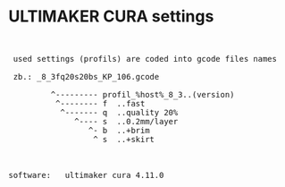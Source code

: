 # ULTIMAKER CURA settings
<pre>


 used settings (profils) are coded into gcode files names
 
 zb.: _8_3fq20s20bs_KP_106.gcode
 
         ^--------- profil_%host%_8_3..(version)
          ^-------- f  ..fast
           ^------- q  ..quality 20%
              ^---- s  ..0.2mm/layer
                 ^- b  ..+brim 
                  ^ s  ..+skirt



software:   ultimaker cura 4.11.0
</pre>
